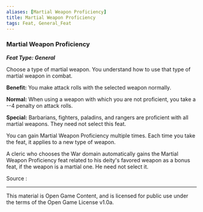 ```yaml
---
aliases: [Martial Weapon Proficiency]
title: Martial Weapon Proficiency
tags: Feat, General_Feat
---
```

### Martial Weapon Proficiency 
***Feat Type: General***

Choose a type of martial weapon. You understand how to use that type of
martial weapon in combat.

**Benefit:** You make attack rolls with the selected weapon normally.

**Normal:** When using a weapon with which you are not proficient, you
take a --4 penalty on attack rolls.

**Special:** Barbarians, fighters, paladins, and rangers are proficient
with all martial weapons. They need not select this feat.

You can gain Martial Weapon Proficiency multiple times. Each time you
take the feat, it applies to a new type of weapon.

A cleric who chooses the War domain automatically gains the Martial
Weapon Proficiency feat related to his deity's favored weapon as a bonus
feat, if the weapon is a martial one. He need not select it.


Source :

---

This material is Open Game Content, and is licensed for public use under
the terms of the Open Game License v1.0a.
